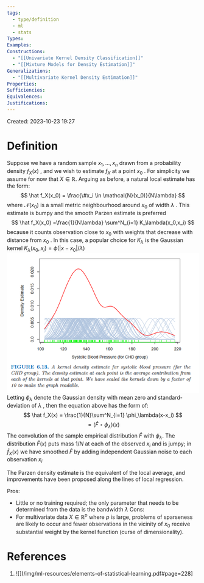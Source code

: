 ```yaml
---
tags:
  - type/definition
  - ml
  - stats
Types: 
Examples: 
Constructions:
  - "[[Univariate Kernel Density Classification]]"
  - "[[Mixture Models for Density Estimation]]"
Generalizations:
  - "[[Multivariate Kernel Density Estimation]]"
Properties: 
Sufficiencies: 
Equivalences: 
Justifications:
---
```

Created: 2023-10-23 19:27
# Definition

Suppose we have a random sample $x_1, ..., x_n$ drawn from a probability density $f_X(x)$ , and we wish to estimate $f_X$ at a point $x_0$ . For simplicity we assume for now that $X \in \mathbb{R}$. Arguing as before, a natural local estimate has the form:
$$
\hat f_X(x_0) = \frac{\#x_i \in \mathcal{N}(x_0)}{N\lambda}
$$
where $\mathcal{N}(x_0)$ is a small metric neighbourhood around $x_0$ of width $\lambda$ . This estimate is bumpy and the smooth Parzen estimate is preferred
$$
\hat f_X(x_0) =\frac{1}{N\lambda} \sum^N_{i=1} K_\lambda(x_0,x_i)
$$
because it counts observation close to $x_0$ with weights that decrease with distance from $x_0$ . In this case, a popular choice for $K_\lambda$ is the Gaussian kernel $K_\lambda(x_0,x_i) = \phi(|x-x_0| / \lambda)$ 
![](/img/esl-figure-6.13.png)
Letting $\phi_\lambda$ denote the Gaussian density with mean zero and standard-deviation of $\lambda$ , then the equation above has the form of:
$$
\hat f_X(x) = \frac{1}{N}\sum^N_{i=1} \phi_\lambda(x-x_i)
$$
$$= (\hat F \star \phi_\lambda)(x)$$
The convolution of the sample empirical distribution $\hat F$ with $\phi_\lambda$. The distribution $\hat F(x)$ puts mass $1/N$ at each of the observed $x_i$ and is jumpy; in $\hat f_X(x)$ we have smoothed $\hat F$ by adding independent Gaussian noise to each observation $x_i$ 

The Parzen density estimate is the equivalent of the local average, and improvements have been proposed along the lines of local regression.

Pros:
- Little or no training required; the only parameter that needs to be determined from the data is the bandwidth $\lambda$
Cons:
- For multivariate data $X \in \mathbb{R}^p$ where $p$ is large, problems of sparseness are likely to occur and fewer observations in the vicinity of $x_0$ receive substantial weight by the kernel function (curse of dimensionality).
# References
1. ![](/img/ml-resources/elements-of-statistical-learning.pdf#page=228]